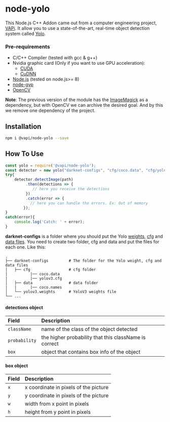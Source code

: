 
# node-yolo
This Node.js C++ Addon came out from a computer engineering project, [VAPi](https://github.com/freakstatic/vapi-server).
It allow you to use a state-of-the-art, real-time object detection system called [Yolo](https://pjreddie.com/darknet/yolo/).

### Pre-requirements
* C/C++ Compiler (tested with gcc & g++)
* Nvidia graphic card (Only if you want to use GPU acceleration):
	* [CUDA](https://developer.nvidia.com/cuda-zone)
	* [CuDNN](https://developer.nvidia.com/cudnn)
* [Node.js](https://nodejs.org/en/) (tested on node.js>= 8)
* [node-gyp](https://www.npmjs.com/package/node-gyp)
* [OpenCV](https://opencv.org)

**Note**: The previous version of the module has the [ImageMagick](https://www.imagemagick.org) as a dependency, but with OpenCV we can archive the desired goal. And by this we remove one dependency of the project.

## Installation
```sh
npm i @vapi/node-yolo --save
```

## How To Use

```javascript
const yolo = require('@vapi/node-yolo');
const detector = new yolo("darknet-configs", "cfg/coco.data", "cfg/yolov3.cfg", "yolov3.weights");
try{
	detector.detectImage(path)
         .then(detections => {
            // here you receive the detections
         })
         .catch(error => {
           // here you can handle the errors. Ex: Out of memory
        });
}
catch(error){
    console.log('Catch: ' + error);
}
```
**darknet-configs** is a folder where you should put the Yolo [weights](https://pjreddie.com/darknet/yolo/), [cfg](https://github.com/pjreddie/darknet/tree/master/cfg) and [data files](https://github.com/pjreddie/darknet/tree/master/data). 
You need to create two folder, cfg and data and put the files for each one. Like this:<br/>

    .
    ├── darknet-configs         # The folder for the Yolo weight, cfg and data files
    │   ├── cfg                 # cfg folder
    |          |── coco.data
    |          |── yolov3.cfg
    │   ├── data                # data folder
    |   |      |── coco.names
    │   └── yolov3.weights      # YoloV3 weights file
    └── ...




#### detections object
| **Field**   | **Description**
|:--------------|:---------------------------------------------------------------
| `className`   | name of the class of the object detected
| `probability` | the higher probability that this className is correct
| `box`         | object that contains box info of the object

#### box object
| **Field**   | **Description**
|:--------------|:---------------------------------------------------------------
| `x`           | x coordinate in pixels of the picture
| `y`           | y coordinate in pixels of the picture
| `w`           | width from x point in pixels
| `h`           | height from y point in pixels
